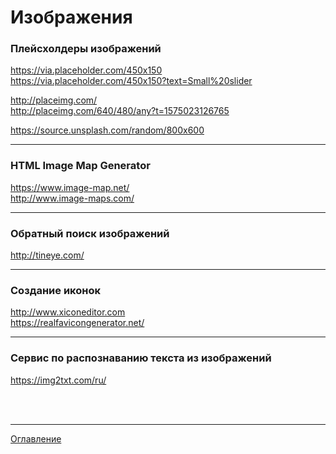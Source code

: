 # Изображения

### Плейсхолдеры изображений

https://via.placeholder.com/450x150 <br>
https://via.placeholder.com/450x150?text=Small%20slider

http://placeimg.com/ <br>
http://placeimg.com/640/480/any?t=1575023126765

https://source.unsplash.com/random/800x600

***

### HTML Image Map Generator

https://www.image-map.net/<br>
http://www.image-maps.com/

***

### Обратный поиск изображений

http://tineye.com/

***

### Создание иконок

http://www.xiconeditor.com <br>
https://realfavicongenerator.net/

***

### Сервис по распознаванию текста из изображений

https://img2txt.com/ru/

<br>
<br>

---

[Оглавление](https://github.com/LexDonowan/DevTips/blob/main/HTML%20Tricks/README.md)
